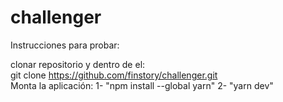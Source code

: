 # challenger
Instrucciones para probar: 

clonar repositorio y dentro de el:
<br>
git clone https://github.com/finstory/challenger.git
<br>
Monta la aplicación:
1- "npm install --global yarn"
2- "yarn dev"
